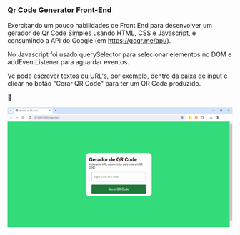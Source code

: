 ### Qr Code Generator Front-End

Exercitando um pouco habilidades de Front End para desenvolver um gerador de Qr Code Simples usando HTML, CSS e Javascript, e consumindo a API do Google (em https://goqr.me/api/).

No Javascript foi usado querySelector para selecionar elementos no DOM e addEventListener para aguardar eventos.

Vc pode escrever textos ou URL's, por exemplo, dentro da caixa de input e clicar no botão "Gerar QR Code" para ter um QR Code produzido.

📱

![Tela inicial do Gerador de QR Code](tela-qr-code-01.png)

